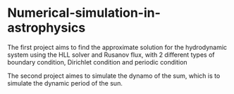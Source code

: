 # Numerical-simulation-in-astrophysics

The first project aims to find the approximate solution for the hydrodynamic system using the HLL solver and Rusanov flux, with 2 different types of boundary condition, Dirichlet condition and periodic condition

The second project aimes to simulate the dynamo of the sum, which is to simulate the dynamic period of the sun.
